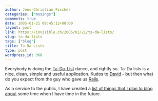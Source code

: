 ```yaml
---
author: Jens-Christian Fischer
categories: ["musings"]
comments: true
date: 2005-01-21 09:45:12+00:00
layout: post
link: https://invisible.ch/2005/01/21/ta-da-lists/
slug: ta-da-lists
tags: ["blog"]
title: Ta-Da Lists
type: post
wordpress_id: 368
---
```


Everybody is doing the [Ta-Da-List][1] dance, and rightly so. Ta-Da lists is a nice, clean, simple and useful application. Kudos to [David][2] - but then what do you expect from the guy who gave us [Rails][3].

As a service to the public, I have created a [list of things that I plan to blog about][4] some time when I have time in the future.


[1]: https://www.tadalist.com
[2]: https://www.loudthinking.com
[3]: https://www.rubyonrails.org
[4]: https://invisible.tadalist.com/lists/public/6829
